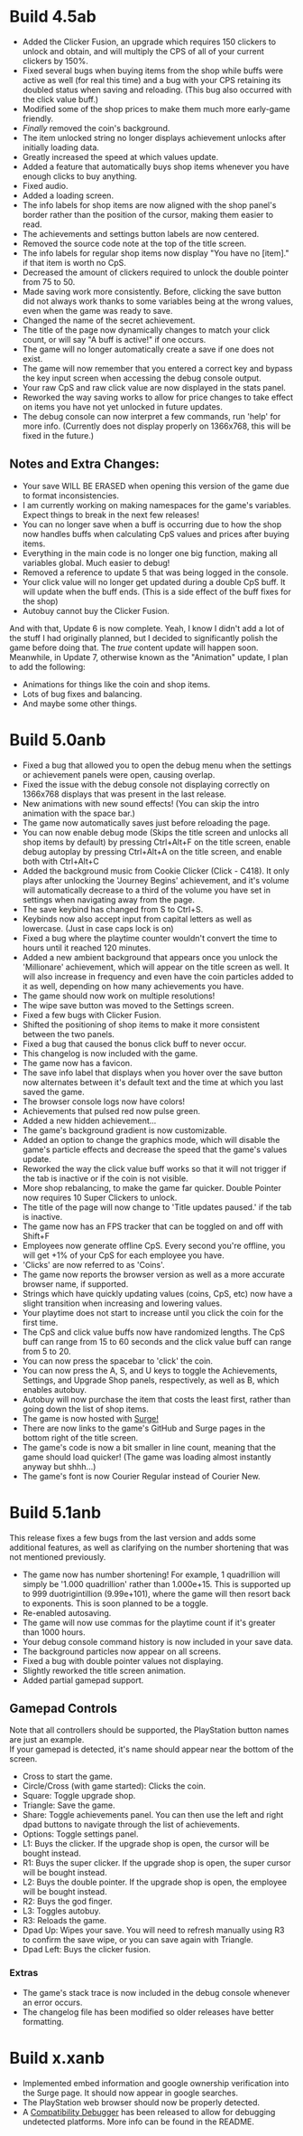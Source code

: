 # Build 4.5ab
- Added the Clicker Fusion, an upgrade which requires 150 clickers to unlock and obtain, and will multiply the CPS of all of your current clickers by 150%.
- Fixed several bugs when buying items from the shop while buffs were active as well (for real this time) and a bug with your CPS retaining its doubled status when saving and reloading. (This bug also occurred with the click value buff.)
- Modified some of the shop prices to make them much more early-game friendly.
- *Finally* removed the coin's background.
- The item unlocked string no longer displays achievement unlocks after initially loading data.
- Greatly increased the speed at which values update.
- Added a feature that automatically buys shop items whenever you have enough clicks to buy anything.
- Fixed audio.
- Added a loading screen.
- The info labels for shop items are now aligned with the shop panel's border rather than the position of the cursor, making them easier to read. 
- The achievements and settings button labels are now centered.
- Removed the source code note at the top of the title screen.
- The info labels for regular shop items now display "You have no [item]." if that item is worth no CpS.
- Decreased the amount of clickers required to unlock the double pointer from 75 to 50.
- Made saving work more consistently. Before, clicking the save button did not always work thanks to some variables being at the wrong values, even when the game was ready to save.
- Changed the name of the secret achievement.
- The title of the page now dynamically changes to match your click count, or will say "A buff is active!" if one occurs.
- The game will no longer automatically create a save if one does not exist.
- The game will now remember that you entered a correct key and bypass the key input screen when accessing the debug console output.
- Your raw CpS and raw click value are now displayed in the stats panel.
- Reworked the way saving works to allow for price changes to take effect on items you have not yet unlocked in future updates.
- The debug console can now interpret a few commands, run 'help' for more info. (Currently does not display properly on 1366x768, this will be fixed in the future.)
## Notes and Extra Changes: 
- Your save WILL BE ERASED when opening this version of the game due to format inconsistencies.
- I am currently working on making namespaces for the game's variables. Expect things to break in the next few releases!
- You can no longer save when a buff is occurring due to how the shop now handles buffs when calculating CpS values and prices after buying items.
- Everything in the main code is no longer one big function, making all variables global. Much easier to debug!
- Removed a reference to update 5 that was being logged in the console.
- Your click value will no longer get updated during a double CpS buff. It will update when the buff ends. (This is a side effect of the buff fixes for the shop)
- Autobuy cannot buy the Clicker Fusion.  
  
And with that, Update 6 is now complete.
Yeah, I know I didn't add a lot of the stuff I had originally planned, but I decided to significantly polish the game before doing that. The *true* content update will happen soon. 
Meanwhile, in Update 7, otherwise known as the "Animation" update, I plan to add the following:
- Animations for things like the coin and shop items.
- Lots of bug fixes and balancing.
- And maybe some other things.

# Build 5.0anb
- Fixed a bug that allowed you to open the debug menu when the settings or achievement panels were open, causing overlap.
- Fixed the issue with the debug console not displaying correctly on 1366x768 displays that was present in the last release.
- New animations with new sound effects! (You can skip the intro animation with the space bar.)
- The game now automatically saves just before reloading the page.
- You can now enable debug mode (Skips the title screen and unlocks all shop items by default) by pressing Ctrl+Alt+F on the title screen, enable debug autoplay by pressing Ctrl+Alt+A on the title screen, and enable both with Ctrl+Alt+C
- Added the background music from Cookie Clicker (Click - C418). It only plays after unlocking the 'Journey Begins' achievement, and it's volume will automatically decrease to a third of the volume you have set in settings when navigating away from the page.
- The save keybind has changed from S to Ctrl+S.
- Keybinds now also accept input from capital letters as well as lowercase. (Just in case caps lock is on)
- Fixed a bug where the playtime counter wouldn't convert the time to hours until it reached 120 minutes.
- Added a new ambient background that appears once you unlock the 'Millionare' achievement, which will appear on the title screen as well. It will also increase in frequency and even have the coin particles added to it as well, depending on how many achievements you have.
- The game should now work on multiple resolutions!
- The wipe save button was moved to the Settings screen.
- Fixed a few bugs with Clicker Fusion.
- Shifted the positioning of shop items to make it more consistent between the two panels.
- Fixed a bug that caused the bonus click buff to never occur.
- This changelog is now included with the game.
- The game now has a favicon.
- The save info label that displays when you hover over the save button now alternates between it's default text and the time at which you last saved the game.
- The browser console logs now have colors!
- Achievements that pulsed red now pulse green.
- Added a new hidden achievement...
- The game's background gradient is now customizable.
- Added an option to change the graphics mode, which will disable the game's particle effects and decrease the speed that the game's values update.
- Reworked the way the click value buff works so that it will not trigger if the tab is inactive or if the coin is not visible.
- More shop rebalancing, to make the game far quicker. Double Pointer now requires 10 Super Clickers to unlock.
- The title of the page will now change to 'Title updates paused.' if the tab is inactive.
- The game now has an FPS tracker that can be toggled on and off with Shift+F
- Employees now generate offline CpS. Every second you're offline, you will get +1% of your CpS for each employee you have.
- 'Clicks' are now referred to as 'Coins'.
- The game now reports the browser version as well as a more accurate browser name, if supported.
- Strings which have quickly updating values (coins, CpS, etc) now have a slight transition when increasing and lowering values.
- Your playtime does not start to increase until you click the coin for the first time.
- The CpS and click value buffs now have randomized lengths. The CpS buff can range from 15 to 60 seconds and the click value buff can range from 5 to 20.
- You can now press the spacebar to 'click' the coin.
- You can now press the A, S, and U keys to toggle the Achievements, Settings, and Upgrade Shop panels, respectively, as well as B, which enables autobuy.
- Autobuy will now purchase the item that costs the least first, rather than going down the list of shop items.
- The game is now hosted with [Surge!](https://coin-clicker.surge.sh)
- There are now links to the game's GitHub and Surge pages in the bottom right of the title screen.
- The game's code is now a bit smaller in line count, meaning that the game should load quicker! (The game was loading almost instantly anyway but shhh...)
- The game's font is now Courier Regular instead of Courier New.

# Build 5.1anb
This release fixes a few bugs from the last version and adds some additional features, as well as clarifying on the number shortening that was not mentioned previously.  
- The game now has number shortening! For example, 1 quadrillion will simply be '1.000 quadrillion' rather than 1.000e+15. This is supported up to 999 duotrigintillion (9.99e+101), where the game will then resort back to exponents. This is soon planned to be a toggle.
- Re-enabled autosaving.
- The game will now use commas for the playtime count if it's greater than 1000 hours.
- Your debug console command history is now included in your save data.
- The background particles now appear on all screens.
- Fixed a bug with double pointer values not displaying.
- Slightly reworked the title screen animation.
- Added partial gamepad support.
## Gamepad Controls
Note that all controllers should be supported, the PlayStation button names are just an example.  
If your gamepad is detected, it's name should appear near the bottom of the screen.
- Cross to start the game.  
- Circle/Cross (with game started): Clicks the coin.  
- Square: Toggle upgrade shop.  
- Triangle: Save the game.  
- Share: Toggle achievements panel. You can then use the left and right dpad buttons to navigate through the list of achievements.  
- Options: Toggle settings panel.  
- L1: Buys the clicker. If the upgrade shop is open, the cursor will be bought instead.  
- R1: Buys the super clicker. If the upgrade shop is open, the super cursor will be bought instead.  
- L2: Buys the double pointer. If the upgrade shop is open, the employee will be bought instead.  
- R2: Buys the god finger.  
- L3: Toggles autobuy.  
- R3: Reloads the game.  
- Dpad Up: Wipes your save. You will need to refresh manually using R3 to confirm the save wipe, or you can save again with Triangle.  
- Dpad Left: Buys the clicker fusion.  
### Extras
- The game's stack trace is now included in the debug console whenever an error occurs.
- The changelog file has been modified so older releases have better formatting.

# Build x.xanb
- Implemented embed information and google ownership verification into the Surge page. It should now appear in google searches.
- The PlayStation web browser should now be properly detected.
- A [Compatibility Debugger](https://coincompatdbgr.surge.sh) has been released to allow for debugging undetected platforms. More info can be found in the README.

